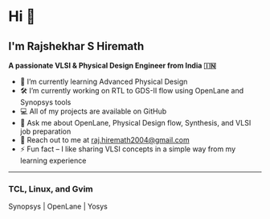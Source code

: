 # Hi 👋

## I'm Rajshekhar S Hiremath  

**A passionate VLSI & Physical Design Engineer from India 🇮🇳**

- 🌱 I’m currently learning Advanced Physical Design  
- 🛠 I’m currently working on RTL to GDS-II flow using OpenLane and Synopsys tools  
- 💻 All of my projects are available on GitHub  
- 💬 Ask me about OpenLane, Physical Design flow, Synthesis, and VLSI job preparation  
- 📸 Reach out to me at raj.hiremath2004@gmail.com  
- ⚡ Fun fact – I like sharing VLSI concepts in a simple way from my learning experience  

---

### TCL, Linux, and Gvim  

Synopsys | OpenLane | Yosys
